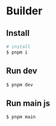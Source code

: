 # Builder

## Install
```sh
# install
$ pnpm i
```

## Run dev
```sh
$ pnpm dev
```

## Run main js
```sh
$ pnpm main
```